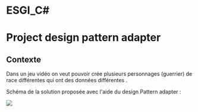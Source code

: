 # ESGI_C#

# Project design pattern adapter

## Contexte 

Dans un jeu vidéo on veut pouvoir crée plusieurs personnages (guerrier) de race différentes qui ont des données différentes .

Schéma de la solution proposée avec l'aide du design Pattern adapter :

![](https://i.imgur.com/QAVtj7V.png)